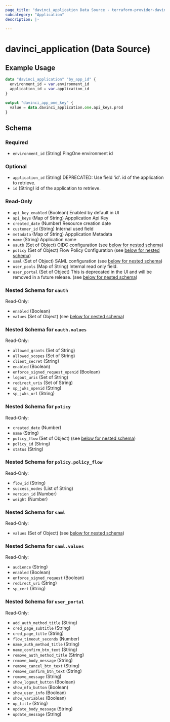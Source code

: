 ```yaml
---
page_title: "davinci_application Data Source - terraform-provider-davinci"
subcategory: "Application"
description: |-
  
---
```


# davinci_application (Data Source)



## Example Usage

```terraform
data "davinci_application" "by_app_id" {
  environment_id = var.environment_id
  application_id = var.application_id
}

output "davinci_app_one_key" {
  value = data.davinci_application.one.api_keys.prod
}
```

<!-- schema generated by tfplugindocs -->
## Schema

### Required

- `environment_id` (String) PingOne environment id

### Optional

- `application_id` (String) DEPRECATED: Use field 'id'. id of the application to retrieve.
- `id` (String) id of the application to retrieve.

### Read-Only

- `api_key_enabled` (Boolean) Enabled by default in UI
- `api_keys` (Map of String) Appplication Api Key
- `created_date` (Number) Resource creation date
- `customer_id` (String) Internal used field
- `metadata` (Map of String) Appplication Metadata
- `name` (String) Application name
- `oauth` (Set of Object) OIDC configuration (see [below for nested schema](#nestedatt--oauth))
- `policy` (Set of Object) Flow Policy Configuration (see [below for nested schema](#nestedatt--policy))
- `saml` (Set of Object) SAML configuration (see [below for nested schema](#nestedatt--saml))
- `user_pools` (Map of String) Internal read only field.
- `user_portal` (Set of Object) This is deprecated in the UI and will be removed in a future release. (see [below for nested schema](#nestedatt--user_portal))

<a id="nestedatt--oauth"></a>
### Nested Schema for `oauth`

Read-Only:

- `enabled` (Boolean)
- `values` (Set of Object) (see [below for nested schema](#nestedobjatt--oauth--values))

<a id="nestedobjatt--oauth--values"></a>
### Nested Schema for `oauth.values`

Read-Only:

- `allowed_grants` (Set of String)
- `allowed_scopes` (Set of String)
- `client_secret` (String)
- `enabled` (Boolean)
- `enforce_signed_request_openid` (Boolean)
- `logout_uris` (Set of String)
- `redirect_uris` (Set of String)
- `sp_jwks_openid` (String)
- `sp_jwks_url` (String)



<a id="nestedatt--policy"></a>
### Nested Schema for `policy`

Read-Only:

- `created_date` (Number)
- `name` (String)
- `policy_flow` (Set of Object) (see [below for nested schema](#nestedobjatt--policy--policy_flow))
- `policy_id` (String)
- `status` (String)

<a id="nestedobjatt--policy--policy_flow"></a>
### Nested Schema for `policy.policy_flow`

Read-Only:

- `flow_id` (String)
- `success_nodes` (List of String)
- `version_id` (Number)
- `weight` (Number)



<a id="nestedatt--saml"></a>
### Nested Schema for `saml`

Read-Only:

- `values` (Set of Object) (see [below for nested schema](#nestedobjatt--saml--values))

<a id="nestedobjatt--saml--values"></a>
### Nested Schema for `saml.values`

Read-Only:

- `audience` (String)
- `enabled` (Boolean)
- `enforce_signed_request` (Boolean)
- `redirect_uri` (String)
- `sp_cert` (String)



<a id="nestedatt--user_portal"></a>
### Nested Schema for `user_portal`

Read-Only:

- `add_auth_method_title` (String)
- `cred_page_subtitle` (String)
- `cred_page_title` (String)
- `flow_timeout_seconds` (Number)
- `name_auth_method_title` (String)
- `name_confirm_btn_text` (String)
- `remove_auth_method_title` (String)
- `remove_body_message` (String)
- `remove_cancel_btn_text` (String)
- `remove_confirm_btn_text` (String)
- `remove_message` (String)
- `show_logout_button` (Boolean)
- `show_mfa_button` (Boolean)
- `show_user_info` (Boolean)
- `show_variables` (Boolean)
- `up_title` (String)
- `update_body_message` (String)
- `update_message` (String)